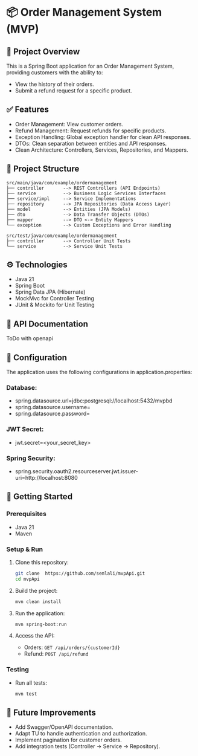 # 📦 Order Management System (MVP)

## 🚀 Project Overview

This is a Spring Boot application for an Order Management System, providing customers with the ability to:

* View the history of their orders.
* Submit a refund request for a specific product.

## ✅ Features

* Order Management: View customer orders.
* Refund Management: Request refunds for specific products.
* Exception Handling: Global exception handler for clean API responses.
* DTOs: Clean separation between entities and API responses.
* Clean Architecture: Controllers, Services, Repositories, and Mappers.

## 📂 Project Structure

```
src/main/java/com/example/ordermanagement
├── controller       --> REST Controllers (API Endpoints)
├── service          --> Business Logic Services Interfaces
├── service/impl     --> Service Implementations
├── repository       --> JPA Repositories (Data Access Layer)
├── model            --> Entities (JPA Models)
├── dto              --> Data Transfer Objects (DTOs)
├── mapper           --> DTO <-> Entity Mappers
└── exception        --> Custom Exceptions and Error Handling

src/test/java/com/example/ordermanagement
├── controller       --> Controller Unit Tests
└── service          --> Service Unit Tests
```

## ⚙️ Technologies

* Java 21
* Spring Boot
* Spring Data JPA (Hibernate)
* MockMvc for Controller Testing
* JUnit & Mockito for Unit Testing


##  📖 API Documentation
  ToDo with openapi

## 🔧 Configuration
The application uses the following configurations in application.properties:


### Database:
* spring.datasource.url=jdbc:postgresql://localhost:5432/mvpbd
* spring.datasource.username=
* spring.datasource.password=

### JWT Secret:  
* jwt.secret=<your_secret_key>


### Spring Security:
* spring.security.oauth2.resourceserver.jwt.issuer-uri=http://localhost:8080

## 🚀 Getting Started

### Prerequisites

* Java 21
* Maven

### Setup & Run

1. Clone this repository:

   ```bash
   git clone  https://github.com/semlali/mvpApi.git
   cd mvpApi
   ```

2. Build the project:

   ```bash
   mvn clean install
   ```

3. Run the application:

   ```bash
   mvn spring-boot:run
   ```

4. Access the API:

    * Orders: `GET /api/orders/{customerId}`
    * Refund: `POST /api/refund`

### Testing

* Run all tests:

  ```bash
  mvn test
  ```

## 📌 Future Improvements

* Add Swagger/OpenAPI documentation.
* Adapt TU to handle authentication and authorization.
* Implement pagination for customer orders.
* Add integration tests (Controller -> Service -> Repository).
